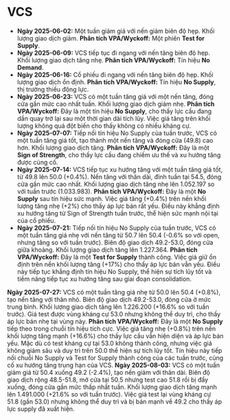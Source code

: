 # VCS

- **Ngày 2025-06-02:** Một tuần giảm giá với nến giảm biên độ hẹp. Khối lượng giao dịch giảm. **Phân tích VPA/Wyckoff:** Một phiên **Test for Supply**.
- **Ngày 2025-06-09:** VCS tiếp tục đi ngang với nến tăng biên độ hẹp. Khối lượng giao dịch tăng nhẹ. **Phân tích VPA/Wyckoff:** Tín hiệu **No Demand**.
- **Ngày 2025-06-16:** Cổ phiếu đi ngang với nến tăng biên độ hẹp. Khối lượng giao dịch ổn định. **Phân tích VPA/Wyckoff:** Tín hiệu **No Supply**, thị trường thiếu động lực.
- **Ngày 2025-06-23:** VCS có một tuần tăng giá với một nến tăng, đóng cửa gần mức cao nhất tuần. Khối lượng giao dịch giảm nhẹ. **Phân tích VPA/Wyckoff:** Đây là một tín hiệu **No Supply**, cho thấy lực cầu đang dần quay trở lại sau một thời gian dài tích lũy. Việc giá tăng trên khối lượng không quá đột biến cho thấy không có nhiều kháng cự.
- **Ngày 2025-07-07:** Tiếp nối tín hiệu No Supply của tuần trước, VCS có một tuần tăng giá tốt, tạo thành một nến tăng và đóng cửa (49.8) cao hơn. Khối lượng giao dịch tăng. **Phân tích VPA/Wyckoff:** Đây là một **Sign of Strength**, cho thấy lực cầu đang chiếm ưu thế và xu hướng tăng được củng cố.
- **Ngày 2025-07-14:** VCS tiếp tục xu hướng tăng với một tuần tăng giá tốt, từ 49.8 lên 50.0 (+0.4%). Nến tăng với thân dài, đỉnh tuần tại 54.5, đóng cửa gần mức cao nhất. Khối lượng giao dịch tăng nhẹ lên 1.052.197 so với tuần trước (1.033.983). **Phân tích VPA/Wyckoff:** Đây là một **No Supply** sau tín hiệu sức mạnh. Việc giá tăng (+0.4%) trên nền khối lượng tăng nhẹ (+2%) cho thấy áp lực bán rất yếu. Điều này khẳng định xu hướng tăng từ Sign of Strength tuần trước, thể hiện sức mạnh nội tại của cổ phiếu.
- **Ngày 2025-07-21:** Tiếp nối tín hiệu No Supply của tuần trước, VCS có một tuần tăng giá nhẹ với nến tăng từ 50.7 lên 50.4 (-0.6% so với open, nhưng tăng so với tuần trước). Biên độ giao dịch 49.2-53.0, đóng cửa giữa khoảng. Khối lượng giao dịch tăng lên 1.227.364. **Phân tích VPA/Wyckoff:** Đây là một **Test for Supply** thành công. Việc giá giữ ổn định trên nền khối lượng tăng (+17%) cho thấy áp lực bán vẫn yếu. Điều này tiếp tục khẳng định tín hiệu No Supply, thể hiện sự tích lũy tốt và tiềm năng tiếp tục xu hướng tăng sau giai đoạn consolidation.


**Ngày 2025-07-27:** VCS có một tuần tăng giá nhẹ từ 50.0 lên 50.4 (+0.8%), tạo nến tăng với thân nhỏ. Biên độ giao dịch 49.2-53.0, đóng cửa ở mức trung bình. Khối lượng giao dịch tăng lên 1.226.200 (+16.6% so với tuần trước). Giá test được vùng kháng cự 53.0 nhưng không thể duy trì, cho thấy áp lực bán nhẹ tại vùng này. **Phân tích VPA/Wyckoff:** Đây là một **No Supply** tiếp theo trong chuỗi tín hiệu tích cực. Việc giá tăng nhẹ (+0.8%) trên nền khối lượng tăng mạnh (+16.6%) cho thấy lực cầu vẫn hiện diện và áp lực bán yếu. Mặc dù có test kháng cự tại 53.0 không thành công, nhưng việc giá không giảm sâu và duy trì trên 50.0 thể hiện sự tích lũy tốt. Tín hiệu này tiếp nối chuỗi No Supply và Test for Supply thành công của các tuần trước, củng cố xu hướng tăng trung hạn của VCS.
**Ngày 2025-08-03:** VCS có một tuần giảm giá từ 50.4 xuống 49.2 (-2.4%), tạo nến giảm với thân dài. Biên độ giao dịch rộng 48.5-51.8, mở cửa tại 50.5 nhưng test cao 51.8 rồi bị đẩy xuống, đóng cửa gần mức thấp nhất tuần. Khối lượng giao dịch tăng mạnh lên 1.491.000 (+21.6% so với tuần trước). Việc giá test lại vùng kháng cự 51.8 (gần 53.0) nhưng không thể duy trì và bị bán mạnh về 49.2 cho thấy áp lực supply đã xuất hiện.
